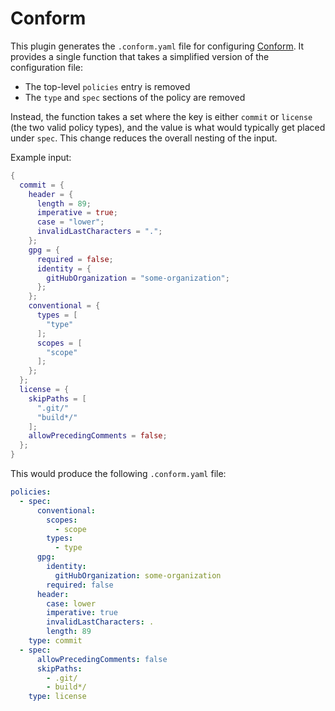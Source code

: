 # Conform

This plugin generates the `.conform.yaml` file for configuring [Conform][1].
It provides a single function that takes a simplified version of the
configuration file:

- The top-level `policies` entry is removed
- The `type` and `spec` sections of the policy are removed

Instead, the function takes a set where the key is either `commit` or `license`
(the two valid policy types), and the value is what would typically get placed
under `spec`. This change reduces the overall nesting of the input.

Example input:

```nix
{
  commit = {
    header = {
      length = 89;
      imperative = true;
      case = "lower";
      invalidLastCharacters = ".";
    };
    gpg = {
      required = false;
      identity = {
        gitHubOrganization = "some-organization";
      };
    };
    conventional = {
      types = [
        "type"
      ];
      scopes = [
        "scope"
      ];
    };
  };
  license = {
    skipPaths = [
      ".git/"
      "build*/"
    ];
    allowPrecedingComments = false;
  };
}
```

This would produce the following `.conform.yaml` file:

```yaml
policies:
  - spec:
      conventional:
        scopes:
          - scope
        types:
          - type
      gpg:
        identity:
          gitHubOrganization: some-organization
        required: false
      header:
        case: lower
        imperative: true
        invalidLastCharacters: .
        length: 89
    type: commit
  - spec:
      allowPrecedingComments: false
      skipPaths:
        - .git/
        - build*/
    type: license
```

[1]: https://github.com/siderolabs/conform
